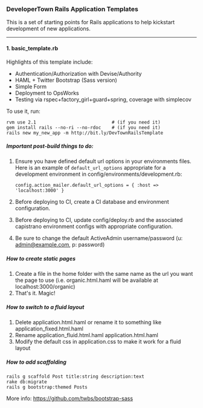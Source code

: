 ### DeveloperTown Rails Application Templates

This is a set of starting points for Rails applications to help kickstart development of new applications.

------------------------------------------------------------------------------

#### 1. basic_template.rb
Highlights of this template include:

* Authentication/Authorization with Devise/Authority
* HAML + Twitter Bootstrap (Sass version)
* Simple Form
* Deployment to OpsWorks
* Testing via rspec+factory_girl+guard+spring, coverage with simplecov

To use it, run:

    rvm use 2.1                            # (if you need it)
    gem install rails --no-ri --no-rdoc    # (if you need it)
    rails new my_new_app -m http://bit.ly/DevTownRailsTemplate

##### Important post-build things to do:

1. Ensure you have defined default url options in your environments files. Here is an example of ```default_url_options``` appropriate for a development environment in config/environments/development.rb:

    ```config.action_mailer.default_url_options = { :host => 'localhost:3000' }```

2. Before deploying to CI, create a CI database and environment configuration.
3. Before deploying to CI, update config/deploy.rb and the associated capistrano environment configs with appropriate configuration.
4. Be sure to change the default ActiveAdmin username/password (u: admin@example.com, p: password)

##### How to create static pages
1. Create a file in the home folder with the same name as the url you want the page to use (i.e. organic.html.haml will be available at localhost:3000/organic)
2. That's it. Magic!


##### How to switch to a fluid layout
1. Delete application.html.haml or rename it to something like application_fixed.html.haml
2. Rename application_fluid.html.haml application.html.haml
3. Modify the default css in application.css to make it work for a fluid layout

##### How to add scaffolding
    rails g scaffold Post title:string description:text
    rake db:migrate
    rails g bootstrap:themed Posts

More info: https://github.com/twbs/bootstrap-sass
